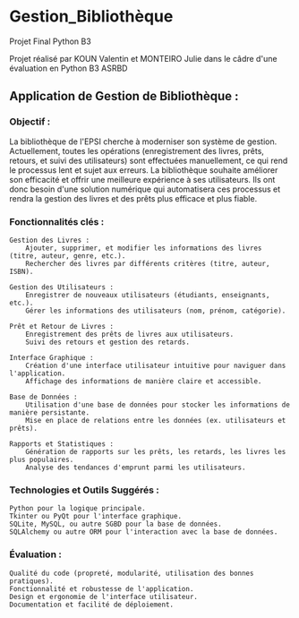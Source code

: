 # Gestion_Bibliothèque
Projet Final Python B3

Projet réalisé par KOUN Valentin et MONTEIRO Julie dans le câdre d'une évaluation en Python B3 ASRBD

## Application de Gestion de Bibliothèque :

### Objectif :
La bibliothèque de l'EPSI cherche à moderniser son système de gestion. Actuellement, toutes les opérations (enregistrement des livres, prêts, retours, et suivi des utilisateurs) sont effectuées manuellement, ce qui rend le processus lent et sujet aux erreurs. La bibliothèque souhaite améliorer son efficacité et offrir une meilleure expérience à ses utilisateurs. Ils ont donc besoin d'une solution numérique qui automatisera ces processus et rendra la gestion des livres et des prêts plus efficace et plus fiable.

### Fonctionnalités clés :

    Gestion des Livres :
        Ajouter, supprimer, et modifier les informations des livres (titre, auteur, genre, etc.).
        Rechercher des livres par différents critères (titre, auteur, ISBN).

    Gestion des Utilisateurs :
        Enregistrer de nouveaux utilisateurs (étudiants, enseignants, etc.).
        Gérer les informations des utilisateurs (nom, prénom, catégorie).

    Prêt et Retour de Livres :
        Enregistrement des prêts de livres aux utilisateurs.
        Suivi des retours et gestion des retards.

    Interface Graphique :
        Création d'une interface utilisateur intuitive pour naviguer dans l'application.
        Affichage des informations de manière claire et accessible.

    Base de Données :
        Utilisation d'une base de données pour stocker les informations de manière persistante.
        Mise en place de relations entre les données (ex. utilisateurs et prêts).

    Rapports et Statistiques :
        Génération de rapports sur les prêts, les retards, les livres les plus populaires.
        Analyse des tendances d'emprunt parmi les utilisateurs.

### Technologies et Outils Suggérés :

    Python pour la logique principale.
    Tkinter ou PyQt pour l'interface graphique.
    SQLite, MySQL, ou autre SGBD pour la base de données.
    SQLAlchemy ou autre ORM pour l'interaction avec la base de données.

### Évaluation :

    Qualité du code (propreté, modularité, utilisation des bonnes pratiques).
    Fonctionnalité et robustesse de l'application.
    Design et ergonomie de l'interface utilisateur.
    Documentation et facilité de déploiement.
